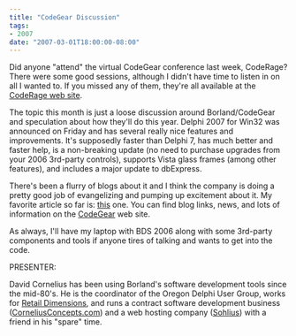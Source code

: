 ```yaml
---
title: "CodeGear Discussion"
tags:
- 2007
date: "2007-03-01T18:00:00-08:00"
---
```


Did anyone "attend" the virtual CodeGear conference last week, CodeRage?  There were some good sessions, although I didn't have time to listen in on all I wanted to.  If you missed any of them, they're all available at the [CodeRage web site](http://conferences.codegear.com/coderage07).

The topic this month is just a loose discussion around Borland/CodeGear and speculation about how they'll do this year.  Delphi 2007 for Win32 was announced on Friday and has several really nice features and improvements.  It's supposedly faster than Delphi 7, has much better and faster help, is a non-breaking update (no need to purchase upgrades from your 2006 3rd-party controls), supports Vista glass frames (among other features), and includes a major update to dbExpress.

There's been a flurry of blogs about it and I think the company is doing a pretty good job of evangelizing and pumping up excitement about it.  My favorite article so far is: [this](http://www.bangkokpost.com/140307_Database/14Mar2007_data01.php) one. You can find blog links, news, and lots of information on the [CodeGear](http://codegear.com) web site.

As always, I'll have my laptop with BDS 2006 along with some 3rd-party components and tools if anyone tires of talking and wants to get into the code.

PRESENTER:

David Cornelius has been using Borland's software development tools since the mid-80's. He is the coordinator of the Oregon Delphi User Group, works for [Retail Dimensions](http://retaildimensions.com), and runs a contract software development business ([CorneliusConcepts.com](http://corneliusconcepts.com)) and a web hosting company ([Sohlius](http://sohlius.com)) with a friend in his "spare" time.
